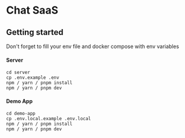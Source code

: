 # Chat SaaS

## Getting started

Don't forget to fill your env file and docker compose with env variables

#### Server
```
cd server
cp .env.example .env
npm / yarn / pnpm install
npm / yarn / pnpm dev
```
#### Demo App
```
cd demo-app
cp .env.local.example .env.local
npm / yarn / pnpm install
npm / yarn / pnpm dev
```
